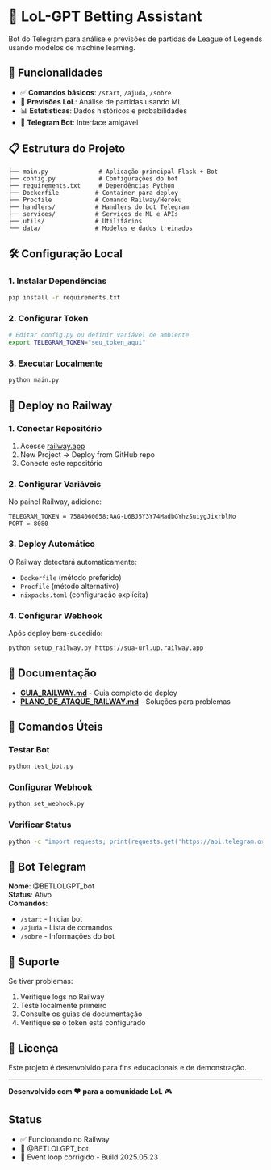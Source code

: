 # 🤖 LoL-GPT Betting Assistant

Bot do Telegram para análise e previsões de partidas de League of Legends usando modelos de machine learning.

## 🚀 Funcionalidades

- ✅ **Comandos básicos**: `/start`, `/ajuda`, `/sobre`
- 🔮 **Previsões LoL**: Análise de partidas usando ML
- 📊 **Estatísticas**: Dados históricos e probabilidades
- 🤖 **Telegram Bot**: Interface amigável

## 📋 Estrutura do Projeto

```
├── main.py              # Aplicação principal Flask + Bot
├── config.py            # Configurações do bot
├── requirements.txt     # Dependências Python
├── Dockerfile          # Container para deploy
├── Procfile            # Comando Railway/Heroku
├── handlers/           # Handlers do bot Telegram
├── services/           # Serviços de ML e APIs
├── utils/              # Utilitários
└── data/               # Modelos e dados treinados
```

## 🛠️ Configuração Local

### 1. Instalar Dependências
```bash
pip install -r requirements.txt
```

### 2. Configurar Token
```bash
# Editar config.py ou definir variável de ambiente
export TELEGRAM_TOKEN="seu_token_aqui"
```

### 3. Executar Localmente
```bash
python main.py
```

## 🚂 Deploy no Railway

### 1. Conectar Repositório
1. Acesse [railway.app](https://railway.app)
2. New Project → Deploy from GitHub repo
3. Conecte este repositório

### 2. Configurar Variáveis
No painel Railway, adicione:
```
TELEGRAM_TOKEN = 7584060058:AAG-L6BJ5Y3Y74MadbGYhzSuiygJixrblNo
PORT = 8080
```

### 3. Deploy Automático
O Railway detectará automaticamente:
- `Dockerfile` (método preferido)
- `Procfile` (método alternativo)
- `nixpacks.toml` (configuração explícita)

### 4. Configurar Webhook
Após deploy bem-sucedido:
```bash
python setup_railway.py https://sua-url.up.railway.app
```

## 📖 Documentação

- **[GUIA_RAILWAY.md](GUIA_RAILWAY.md)** - Guia completo de deploy
- **[PLANO_DE_ATAQUE_RAILWAY.md](PLANO_DE_ATAQUE_RAILWAY.md)** - Soluções para problemas

## 🔧 Comandos Úteis

### Testar Bot
```bash
python test_bot.py
```

### Configurar Webhook
```bash
python set_webhook.py
```

### Verificar Status
```bash
python -c "import requests; print(requests.get('https://api.telegram.org/bot{TOKEN}/getMe').json())"
```

## 🤖 Bot Telegram

**Nome**: @BETLOLGPT_bot  
**Status**: Ativo  
**Comandos**:
- `/start` - Iniciar bot
- `/ajuda` - Lista de comandos
- `/sobre` - Informações do bot

## 🛟 Suporte

Se tiver problemas:
1. Verifique logs no Railway
2. Teste localmente primeiro
3. Consulte os guias de documentação
4. Verifique se o token está configurado

## 📄 Licença

Este projeto é desenvolvido para fins educacionais e de demonstração.

---

**Desenvolvido com ❤️ para a comunidade LoL** 🎮

## Status
- ✅ Funcionando no Railway
- 🤖 @BETLOLGPT_bot
- 🔧 Event loop corrigido - Build 2025.05.23 